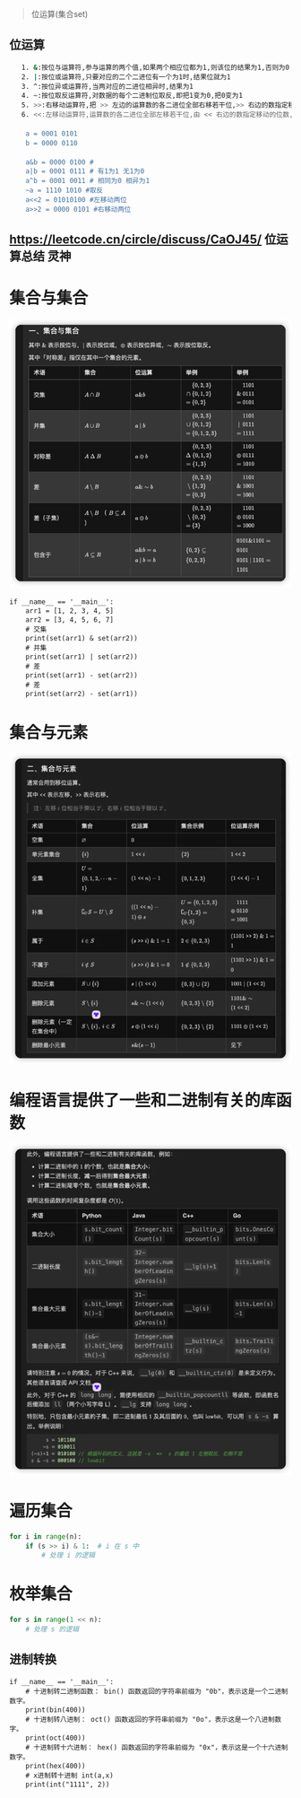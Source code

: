 > 位运算(集合set)

## 位运算

```bash
   1. &:按位与运算符,参与运算的两个值,如果两个相应位都为1,则该位的结果为1,否则为0
   2. |:按位或运算符,只要对应的二个二进位有一个为1时,结果位就为1
   3. ^:按位异或运算符,当两对应的二进位相异时,结果为1
   4. ~:按位取反运算符,对数据的每个二进制位取反,即把1变为0,把0变为1
   5. >>:右移动运算符,把 >> 左边的运算数的各二进位全部右移若干位,>> 右边的数指定移动的位数
   6. <<:左移动运算符,运算数的各二进位全部左移若干位,由 << 右边的数指定移动的位数,高位丢弃,低位补0
   
    a = 0001 0101
    b = 0000 0110
     
    a&b = 0000 0100 # 
    a|b = 0001 0111 # 有1为1 无1为0
    a^b = 0001 0011 # 相同为0 相异为1
    ~a = 1110 1010 #取反
    a<<2 = 01010100 #左移动两位
    a>>2 = 0000 0101 #右移动两位
```

## https://leetcode.cn/circle/discuss/CaOJ45/ 位运算总结 灵神

# 集合与集合

![img.png](img.png)

```python3
if __name__ == '__main__':
    arr1 = [1, 2, 3, 4, 5]
    arr2 = [3, 4, 5, 6, 7]
    # 交集
    print(set(arr1) & set(arr2))
    # 并集
    print(set(arr1) | set(arr2))
    # 差
    print(set(arr1) - set(arr2))
    # 差
    print(set(arr2) - set(arr1))
```

# 集合与元素

![img_1.png](img_1.png)

# 编程语言提供了一些和二进制有关的库函数
![img_2.png](img_2.png)

# 遍历集合
```python
for i in range(n):
    if (s >> i) & 1:  # i 在 s 中
        # 处理 i 的逻辑
```

# 枚举集合
```python
for s in range(1 << n):
    # 处理 s 的逻辑
```

## 进制转换

```python3
if __name__ == '__main__':
    # 十进制转二进制函数： bin() 函数返回的字符串前缀为 "0b"，表示这是一个二进制数字。
    print(bin(400))
    # 十进制转八进制： oct() 函数返回的字符串前缀为 "0o"，表示这是一个八进制数字。
    print(oct(400))
    # 十进制转十六进制： hex() 函数返回的字符串前缀为 "0x"，表示这是一个十六进制数字。
    print(hex(400))
    # x进制转十进制 int(a,x)
    print(int("1111", 2))
```

